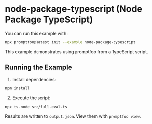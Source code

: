 # node-package-typescript (Node Package TypeScript)

You can run this example with:

```bash
npx promptfoo@latest init --example node-package-typescript
```

This example demonstrates using promptfoo from a TypeScript script.

## Running the Example

1. Install dependencies:

```bash
npm install
```

2. Execute the script:

```bash
npx ts-node src/full-eval.ts
```

Results are written to `output.json`. View them with `promptfoo view`.
